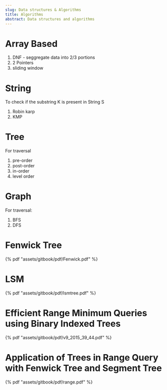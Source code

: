 ```yaml
---
slug: Data structures & Algorithms
title: Algorithms
abstract: Data structures and algorithms
---
```


# Array Based

1. DNF - seggregate data into 2/3 portions
1. 2 Pointers
1. sliding window

# String

To check if the substring K is present in String S

1. Robin karp
1. KMP

# Tree

For traversal

1. pre-order
1. post-order
1. in-order
1. level order

# Graph

For traversal:

1. BFS
2. DFS

# Fenwick Tree

{% pdf "assets/gitbook/pdf/Fenwick.pdf" %}


# LSM

{% pdf "assets/gitbook/pdf/lsmtree.pdf" %}

# Efficient Range Minimum Queries  using Binary Indexed Trees

{% pdf "assets/gitbook/pdf/v9_2015_39_44.pdf" %}

# Application of Trees in Range Query with Fenwick Tree and Segment Tree

{% pdf "assets/gitbook/pdf/range.pdf" %}
